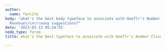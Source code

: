 ```yaml
---
author:
  name: farcito
body: "what's the best body typeface to associate with Hoeflr's Number Claimchek or
  Revenue\r\n\r\nany suggestions?"
date: '2013-03-13 05:24:55'
node_type: forum
title: what's the best typeface to associate with Hoeflr's Number Claimchek or Revenue

---
```

